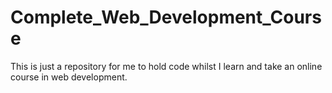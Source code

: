 # Complete_Web_Development_Course
This is just a repository for me to hold code whilst I learn and take an online course in web development.
